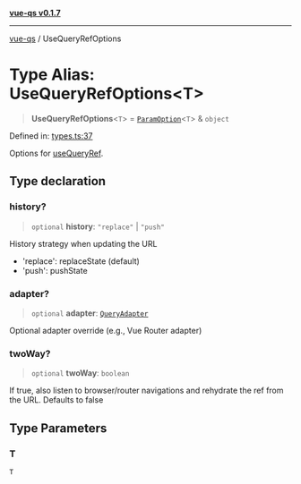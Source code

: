 [**vue-qs v0.1.7**](../README.md)

***

[vue-qs](../README.md) / UseQueryRefOptions

# Type Alias: UseQueryRefOptions\<T\>

> **UseQueryRefOptions**\<`T`\> = [`ParamOption`](ParamOption.md)\<`T`\> & `object`

Defined in: [types.ts:37](https://github.com/iamsomraj/vue-qs/blob/3914abe3b71638946c178175ac5cb09af4684d1b/src/types.ts#L37)

Options for [useQueryRef](../functions/useQueryRef.md).

## Type declaration

### history?

> `optional` **history**: `"replace"` \| `"push"`

History strategy when updating the URL
- 'replace': replaceState (default)
- 'push': pushState

### adapter?

> `optional` **adapter**: [`QueryAdapter`](QueryAdapter.md)

Optional adapter override (e.g., Vue Router adapter)

### twoWay?

> `optional` **twoWay**: `boolean`

If true, also listen to browser/router navigations and rehydrate the ref from the URL.
Defaults to false

## Type Parameters

### T

`T`
